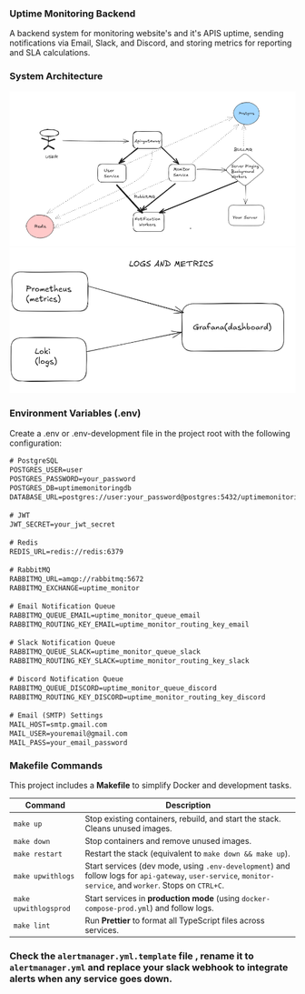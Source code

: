 ### Uptime Monitoring Backend
A backend system for monitoring website's and it's APIS uptime, sending notifications via Email, Slack, and Discord, and storing metrics for reporting and SLA calculations.

### System Architecture
![Overall architecture](image.png)
![Logs and metrics](image-1.png)

### Environment Variables (.env)
Create a .env or .env-development file in the project root with the following configuration:

```env
# PostgreSQL
POSTGRES_USER=user
POSTGRES_PASSWORD=your_password
POSTGRES_DB=uptimemonitoringdb
DATABASE_URL=postgres://user:your_password@postgres:5432/uptimemonitoringdb

# JWT
JWT_SECRET=your_jwt_secret

# Redis
REDIS_URL=redis://redis:6379

# RabbitMQ
RABBITMQ_URL=amqp://rabbitmq:5672
RABBITMQ_EXCHANGE=uptime_monitor

# Email Notification Queue
RABBITMQ_QUEUE_EMAIL=uptime_monitor_queue_email
RABBITMQ_ROUTING_KEY_EMAIL=uptime_monitor_routing_key_email

# Slack Notification Queue
RABBITMQ_QUEUE_SLACK=uptime_monitor_queue_slack
RABBITMQ_ROUTING_KEY_SLACK=uptime_monitor_routing_key_slack

# Discord Notification Queue
RABBITMQ_QUEUE_DISCORD=uptime_monitor_queue_discord
RABBITMQ_ROUTING_KEY_DISCORD=uptime_monitor_routing_key_discord

# Email (SMTP) Settings
MAIL_HOST=smtp.gmail.com
MAIL_USER=youremail@gmail.com
MAIL_PASS=your_email_password
```

### Makefile Commands

This project includes a **Makefile** to simplify Docker and development tasks.

| Command            | Description                                                                 |
|--------------------|-----------------------------------------------------------------------------|
| `make up`          | Stop existing containers, rebuild, and start the stack. Cleans unused images. |
| `make down`        | Stop containers and remove unused images.                                   |
| `make restart`     | Restart the stack (equivalent to `make down && make up`).                   |
| `make upwithlogs`  | Start services (dev mode, using `.env-development`) and follow logs for `api-gateway`, `user-service`, `monitor-service`, and `worker`. Stops on `CTRL+C`. |
| `make upwithlogsprod` | Start services in **production mode** (using `docker-compose-prod.yml`) and follow logs. |
| `make lint`        | Run **Prettier** to format all TypeScript files across services.            |


### Check the `alertmanager.yml.template` file , rename it to `alertmanager.yml` and replace your slack webhook to integrate alerts when any service goes down.

